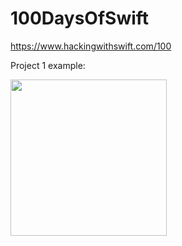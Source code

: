 # 100DaysOfSwift
https://www.hackingwithswift.com/100

Project 1 example:

<img src="./demo/project1.gif" width="250">
